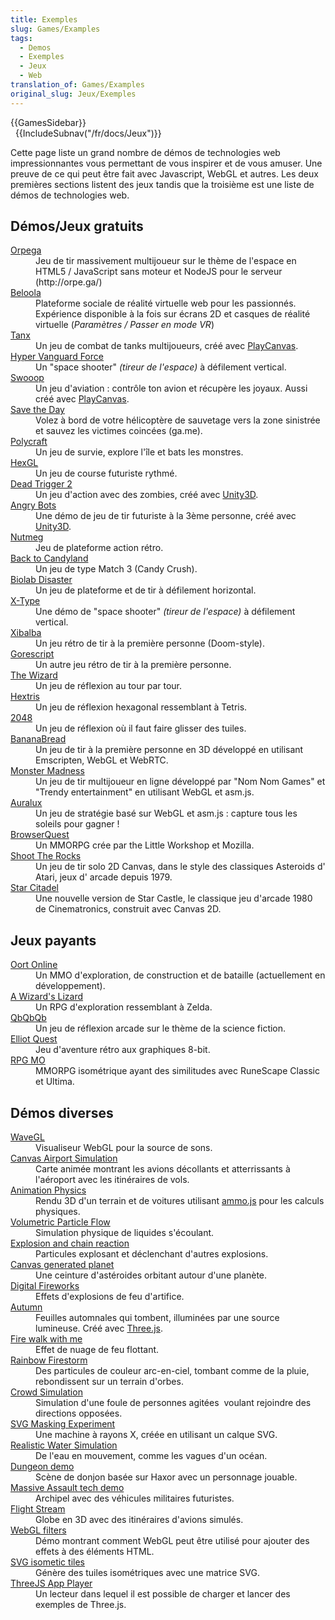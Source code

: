 ```yaml
---
title: Exemples
slug: Games/Examples
tags:
  - Demos
  - Exemples
  - Jeux
  - Web
translation_of: Games/Examples
original_slug: Jeux/Exemples
---
```

<div>{{GamesSidebar}}</div><div>  {{IncludeSubnav("/fr/docs/Jeux")}}</div>

<p>Cette page liste un grand nombre de démos de technologies web impressionnantes vous permettant de vous inspirer et de vous amuser. Une preuve de ce qui peut être fait avec Javascript, WebGL et autres. Les deux premières sections listent des jeux tandis que la troisième est une liste de démos de technologies web.</p>

<h2 id="DémosJeux_gratuits">Démos/Jeux gratuits</h2>

<dl>
 <dt><a href="http://orpe.ga/">Orpega</a></dt>
 <dd>Jeu de tir massivement multijoueur sur le thème de l'espace en HTML5 / JavaScript sans moteur et NodeJS pour le serveur (http://orpe.ga/)</dd>
 <dt><a href="http://www.beloola.com">Beloola</a></dt>
 <dd>Plateforme sociale de réalité virtuelle web pour les passionnés. Expérience disponible à la fois sur écrans 2D et casques de réalité virtuelle (<em>Paramètres / Passer en mode VR</em>)</dd>
 <dt><a href="http://playcanv.as/p/aP0oxhUr">Tanx</a></dt>
 <dd>Un jeu de combat de tanks multijoueurs, créé avec <a href="https://playcanvas.com/">PlayCanvas</a>.</dd>
 <dt><a href="https://robertsspaceindustries.com/comm-link/transmission/14704-Hyper-Vanguard-Force">Hyper Vanguard Force</a></dt>
 <dd>Un "space shooter" <em>(tireur de l'espace)</em> à défilement vertical.</dd>
 <dt><a href="http://playcanv.as/p/JtL2iqIH">Swooop</a></dt>
 <dd>Un jeu d'aviation : contrôle ton avion et récupère les joyaux. Aussi créé avec <a href="https://playcanvas.com/">PlayCanvas</a>.</dd>
 <dt><a href="https://ga.me/games/save-the-day">Save the Day</a></dt>
 <dd>Volez à bord de votre hélicoptère de sauvetage vers la zone sinistrée et sauvez les victimes coincées (ga.me).</dd>
 <dt><a href="https://ga.me/games/polycraft">Polycraft</a></dt>
 <dd>Un jeu de survie, explore l'île et bats les monstres.</dd>
 <dt><a href="http://hexgl.bkcore.com/">HexGL</a></dt>
 <dd>Un jeu de course futuriste rythmé.</dd>
 <dt><a href="http://beta.unity3d.com/jonas/DT2/">Dead Trigger 2</a></dt>
 <dd>Un jeu d'action avec des zombies, créé avec <a href="http://unity3d.com/">Unity3D</a>.</dd>
 <dt><a href="http://beta.unity3d.com/jonas/AngryBots/">Angry Bots</a></dt>
 <dd>Une démo de jeu de tir futuriste à la 3ème personne, créé avec <a href="http://unity3d.com/">Unity3D</a>.</dd>
 <dt><a href="http://sandbox.photonstorm.com/html5/nutmeg/">Nutmeg</a></dt>
 <dd>Jeu de plateforme action rétro.</dd>
 <dt><a href="http://www.zibbo.com/game/match-3-games-top/back-to-candyland-episode-1">Back to Candyland</a></dt>
 <dd>Un jeu de type Match 3 (Candy Crush).</dd>
 <dt><a href="http://playbiolab.com/">Biolab Disaster</a></dt>
 <dd>Un jeu de plateforme et de tir à défilement horizontal.</dd>
 <dt><a href="http://phoboslab.org/xtype/">X-Type</a></dt>
 <dd>Une démo de "space shooter" <em>(tireur de l'espace) </em>à défilement vertical.</dd>
 <dt><a href="http://phoboslab.org/xibalba/">Xibalba</a></dt>
 <dd>Un jeu rétro de tir à la première personne (Doom-style).</dd>
 <dt><a href="https://timeinvariant.github.io/gorescript/play/">Gorescript</a></dt>
 <dd>Un autre jeu rétro de tir à la première personne.</dd>
 <dt><a href="http://hypnoticowl.com/games/the-wizard/">The Wizard</a></dt>
 <dd>Un jeu de réflexion au tour par tour.</dd>
 <dt><a href="http://hextris.io/">Hextris</a></dt>
 <dd>Un jeu de réflexion hexagonal ressemblant à Tetris.</dd>
 <dt><a href="https://gabrielecirulli.github.io/2048/">2048</a></dt>
 <dd>Un jeu de réflexion où il faut faire glisser des tuiles.</dd>
 <dt><a href="/fr/demos/detail/bananabread" title="/fr/demos/detail/bananabread">BananaBread</a></dt>
 <dd>Un jeu de tir à la première personne en 3D développé en utilisant Emscripten, WebGL et WebRTC.</dd>
 <dt><a href="https://hacks.mozilla.org/2013/12/monster-madness-creating-games-on-the-web-with-emscripten/">Monster Madness</a></dt>
 <dd>Un jeu de tir multijoueur en ligne développé par "Nom Nom Games" et "Trendy entertainment" en utilisant WebGL et asm.js.</dd>
 <dt><a href="http://www.auraluxgame.com/game/">Auralux</a></dt>
 <dd>Un jeu de stratégie basé sur WebGL et asm.js : capture tous les soleils pour gagner !</dd>
 <dt><a href="http://browserquest.mozilla.org/">BrowserQuest</a></dt>
 <dd>Un MMORPG crée par the Little Workshop et Mozilla.</dd>
 <dt><a href="https://arcade.ly/games/asteroids/">Shoot The Rocks</a></dt>
 <dd>Un jeu de tir solo 2D Canvas, dans le style des classiques Asteroids d' Atari, jeux d' arcade depuis 1979.</dd>
 <dt><a href="https://arcade.ly/games/starcastle/">Star Citadel</a></dt>
 <dd>Une nouvelle version de Star Castle, le classique jeu d'arcade 1980 de Cinematronics, construit avec Canvas 2D.</dd>
</dl>

<h2 id="Jeux_payants">Jeux payants</h2>

<dl>
 <dt><a href="http://oortonline.com/">Oort Online</a></dt>
 <dd>Un MMO d'exploration, de construction et de bataille (actuellement en développement).</dd>
 <dt><a href="http://www.wizardslizard.com/">A Wizard's Lizard</a></dt>
 <dd>Un RPG d'exploration ressemblant à Zelda.</dd>
 <dt><a href="http://qbqbqb.rezoner.net/">QbQbQb </a></dt>
 <dd>Un jeu de réflexion arcade sur le thème de la science fiction.</dd>
 <dt><a href="http://elliotquest.com/">Elliot Quest</a></dt>
 <dd>Jeu d'aventure rétro aux graphiques 8-bit.</dd>
 <dt><a href="https://data.mo.ee/index2.html">RPG MO</a></dt>
 <dd>MMORPG isométrique ayant des similitudes avec RuneScape Classic et Ultima.</dd>
</dl>

<h2 id="Démos_diverses">Démos diverses</h2>

<dl>
 <dt><a href="http://greweb.me/wavegl/">WaveGL</a></dt>
 <dd>Visualiseur WebGL pour la source de sons.</dd>
 <dt><a href="http://codepen.io/jackrugile/pen/CdKGx/">Canvas Airport Simulation</a></dt>
 <dd>Carte animée montrant les avions décollants et atterrissants à l'aéroport avec les itinéraires de vols.</dd>
 <dt><a href="http://alteredqualia.com/xg/examples/animation_physics_terrain.html">Animation Physics</a></dt>
 <dd>Rendu 3D d'un terrain et de voitures utilisant <a href="https://github.com/kripken/ammo.js">ammo.js</a> pour les calculs physiques.</dd>
 <dt><a href="http://david.li/flow/">Volumetric Particle Flow</a></dt>
 <dd>Simulation physique de liquides s'écoulant.</dd>
 <dt><a href="http://codepen.io/artzub/pen/gszpJ/">Explosion and chain reaction</a></dt>
 <dd>Particules explosant et déclenchant d'autres explosions.</dd>
 <dt><a href="http://codepen.io/AshKyd/pen/sylFw">Canvas generated planet</a></dt>
 <dd>Une ceinture d'astéroides orbitant autour d'une planète.</dd>
 <dt><a href="http://codepen.io/zadvorsky/pen/FAmuL">Digital Fireworks</a></dt>
 <dd>Effets d'explosions de feu d'artifice.</dd>
 <dt><a href="http://oos.moxiecode.com/js_webgl/autumn/">Autumn</a></dt>
 <dd>Feuilles automnales qui tombent, illuminées par une source lumineuse. Créé avec <a href="https://github.com/mrdoob/three.js">Three.js</a>.</dd>
 <dt><a href="http://inear.se/fireshader/">Fire walk with me</a></dt>
 <dd>Effet de nuage de feu flottant.</dd>
 <dt><a href="http://codepen.io/jackrugile/pen/AokpF">Rainbow Firestorm</a></dt>
 <dd>Des particules de couleur arc-en-ciel, tombant comme de la pluie, rebondissent sur un terrain d'orbes.</dd>
 <dt><a href="http://visualiser.fr/babylon/crowd/">Crowd Simulation</a></dt>
 <dd>Simulation d'une foule de personnes agitées  voulant rejoindre des directions opposées.</dd>
 <dt><a href="http://codepen.io/noeldelgado/pen/ByxQjL">SVG Masking Experiment</a></dt>
 <dd>Une machine à rayons X, créée en utilisant un calque SVG.</dd>
 <dt><a href="https://www.shadertoy.com/view/Ms2SD1">Realistic Water Simulation</a></dt>
 <dd>De l'eau en mouvement, comme les vagues d'un océan.</dd>
 <dt><a href="http://www.haxor.xyz/demos/1.0/dungeon/">Dungeon demo</a></dt>
 <dd>Scène de donjon basée sur Haxor avec un personnage jouable.</dd>
 <dt><a href="http://massiveassaultnetwork.com/html5/">Massive Assault tech demo</a></dt>
 <dd>Archipel avec des véhicules militaires futuristes.</dd>
 <dt><a href="https://callumprentice.github.io/apps/flight_stream/index.html">Flight Stream</a></dt>
 <dd>Globe en 3D avec des itinéraires d'avions simulés.</dd>
 <dt><a href="http://pixelscommander.com/polygon/htmlgl/demo/filters.html">WebGL filters</a></dt>
 <dd>Démo montrant comment WebGL peut être utilisé pour ajouter des effets à des éléments HTML.</dd>
 <dt><a href="http://codepen.io/AshKyd/pen/zxmgzV">SVG isometic tiles</a></dt>
 <dd>Génère des tuiles isométriques avec une matrice SVG.</dd>
 <dt><a href="https://jsfiddle.net/jetienne/rkth90c9/">ThreeJS App Player</a></dt>
 <dd>Un lecteur dans lequel il est possible de charger et lancer des exemples de Three.js.</dd>
</dl>

